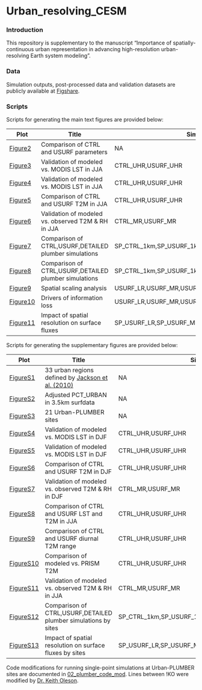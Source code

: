# Urban_resolving_CESM

### Introduction
This repository is supplementary to the manuscript “Importance of spatially-continuous urban representation in advancing high-resolution urban-resolving Earth system modeling”.

### Data
Simulation outputs, post-processed data and validation datasets are publicly available at [Figshare](https://doi.org/10.6084/m9.figshare.29640872).

### Scripts
Scripts for generating the main text figures are provided below:

| Plot     | Title   | Simulations |
| -------- | ------- | ----------- |
| [Figure2](https://github.com/Charlotte1891/Urban_resolving_CESM/blob/master/01_simulation_eval/Figure2_CTRL_TEST_surf.ipynb) | Comparison of CTRL and USURF parameters |    NA      | 
| [Figure3](https://github.com/Charlotte1891/Urban_resolving_CESM/blob/master/01_simulation_eval/Figure3_LST_vs_MODIS_JJA.ipynb) | Validation of modeled vs. MODIS LST in JJA | CTRL_UHR,USURF_UHR |
| [Figure4](https://github.com/Charlotte1891/Urban_resolving_CESM/blob/master/01_simulation_eval/Figure4_LST_vs_MODIS_CONUS_JJA.ipynb) | Validation of modeled vs. MODIS LST in JJA | CTRL_UHR,USURF_UHR |
| [Figure5](https://github.com/Charlotte1891/Urban_resolving_CESM/blob/master/01_simulation_eval/Figure5_T2M_TMIN_TMAX_JJA.ipynb) | Comparison of CTRL and USURF T2M in JJA | CTRL_UHR,USURF_UHR |
| [Figure6](https://github.com/Charlotte1891/Urban_resolving_CESM/blob/master/01_simulation_eval/Figure6_urban_stations_JJA.ipynb) | Validation of modeled vs. observed T2M & RH in JJA | CTRL_MR,USURF_MR |
| [Figure7](https://github.com/Charlotte1891/Urban_resolving_CESM/blob/master/01_simulation_eval/Figure7_PLUMBER_taylor_diagram.ipynb) | Comparison of CTRL,USURF,DETAILED plumber simulations | SP_CTRL_1km,SP_USURF_1km,SP_DETAILED_1km |
| [Figure8](https://github.com/Charlotte1891/Urban_resolving_CESM/blob/master/01_simulation_eval/Figure8_PLUMBER_longterm_avg.ipynb) | Comparison of CTRL,USURF,DETAILED plumber simulations | SP_CTRL_1km,SP_USURF_1km,SP_DETAILED_1km |
| [Figure9](https://github.com/Charlotte1891/Urban_resolving_CESM/blob/master/01_simulation_eval/Figure9_spatial_analysis.ipynb) | Spatial scaling analysis | USURF_LR,USURF_MR,USURF_HR,USURF_UHR |
| [Figure10](https://github.com/Charlotte1891/Urban_resolving_CESM/blob/master/01_simulation_eval/Figure10_PCA_info_loss_driver.ipynb) | Drivers of information loss | USURF_LR,USURF_MR,USURF_HR,USURF_UHR |
| [Figure11](https://github.com/Charlotte1891/Urban_resolving_CESM/blob/master/01_simulation_eval/Figure11_PLUMBER_xScale.ipynb) | Impact of spatial resolution on surface fluxes | SP_USURF_LR,SP_USURF_MR,SP_USURF_UHR,SP_USURF_1km |


Scripts for generating the supplementary figures are provided below: 

| Plot     | Title   | Simulations |
| -------- | ------- | ----------- |
| [FigureS1](https://github.com/Charlotte1891/Urban_resolving_CESM/blob/master/03_supplements/FigureS1_Jackson_33Regions.ipynb) | 33 urban regions defined by [Jackson et al. (2010)](https://doi.org/10.1080/00045608.2010.497328) |    NA      | 
| [FigureS2](https://github.com/Charlotte1891/Urban_resolving_CESM/blob/master/03_supplements/FigureS2_PCT_URBAN_adjust.ipynb) | Adjusted PCT_URBAN in 3.5km surfdata |    NA      | 
| [FigureS3](https://github.com/Charlotte1891/Urban_resolving_CESM/blob/master/03_supplements/FigureS3_PLUMBER_sites.ipynb) | 21 Urban-PLUMBER sites | NA |
| [FigureS4](https://github.com/Charlotte1891/Urban_resolving_CESM/blob/master/03_supplements/FigureS4_LST_vs_MODIS_DJF.ipynb) | Validation of modeled vs. MODIS LST in DJF | CTRL_UHR,USURF_UHR |
| [FigureS5](https://github.com/Charlotte1891/Urban_resolving_CESM/blob/master/03_supplements/FigureS5_LST_vs_MODIS_CONUS_DJF.ipynb) | Validation of modeled vs. MODIS LST in DJF  | CTRL_UHR,USURF_UHR |
| [FigureS6](https://github.com/Charlotte1891/Urban_resolving_CESM/blob/master/03_supplements/FigureS6_T2M_TMIN_TMAX_DJF.ipynb) | Comparison of CTRL and USURF T2M in DJF | CTRL_UHR,USURF_UHR |
| [FigureS7](https://github.com/Charlotte1891/Urban_resolving_CESM/blob/master/03_supplements/FigureS7_urban_stations_DJF.ipynb) | Validation of modeled vs. observed T2M & RH in DJF | CTRL_MR,USURF_MR |
| [FigureS8](https://github.com/Charlotte1891/Urban_resolving_CESM/blob/master/03_supplements/FigureS8_cooling_trend_CONUS.ipynb) | Comparison of CTRL and USURF LST and T2M in JJA | CTRL_UHR,USURF_UHR |
| [FigureS9](https://github.com/Charlotte1891/Urban_resolving_CESM/blob/master/03_supplements/FigureS9_TSA_diurnal_range.ipynb) | Comparison of CTRL and USURF diurnal T2M range | CTRL_UHR,USURF_UHR |
| [FigureS10](https://github.com/Charlotte1891/Urban_resolving_CESM/blob/master/03_supplements/FigureS10_PRISM_JJA_DJF.ipynb) | Comparison of modeled vs. PRISM T2M | CTRL_UHR,USURF_UHR |
| [FigureS11](https://github.com/Charlotte1891/Urban_resolving_CESM/blob/master/03_supplements/FigureS11_urban_stations_R2.ipynb) | Validation of modeled vs. observed T2M & RH in JJA | CTRL_MR,USURF_MR |
| [FigureS12](https://github.com/Charlotte1891/Urban_resolving_CESM/blob/master/03_supplements/FigureS12_PLUMBER_bias_by_sites.ipynb) | Comparison of CTRL,USURF,DETAILED plumber simulations by sites | SP_CTRL_1km,SP_USURF_1km,SP_DETAILED_1km |
| [FigureS13](https://github.com/Charlotte1891/Urban_resolving_CESM/blob/master/03_supplements/FigureS13_PLUMBER_bias_xScale_by_sites.ipynb) | Impact of spatial resolution on surface fluxes by sites| SP_USURF_LR,SP_USURF_MR,SP_USURF_UHR,SP_USURF_1km |

Code modifications for running single-point simulations at Urban-PLUMBER sites are documented in [02_plumber_code_mod](https://github.com/Charlotte1891/Urban_resolving_CESM/blob/master/02_plumber_code_mod). Lines between !KO were modified by [Dr. Keith Oleson](https://github.com/olyson).
